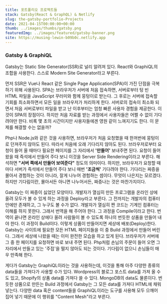 ```yaml
---
title: 포트폴리오 프로젝트들
stack: Gatsby(React & GraphQL) & Netlify
slug: the-gatsby-portfolio-Projects
date: 2021-04-15T00:00:00+00:00
thumb: ../images/thumbs/gatsby.png
featuredImg: ../images/featured/gatsby-banner.png
site: https://musing-lewin-b09b0c.netlify.app
---
```


### Gatsby & GraphiQL

Gatsby는 Static Site Generator(SSR)로 널리 알려져 있다. React와 GraphiQL의 조합을 사용한다. 스스로 Modern Site Generator라고 부른다.

먼저 SSR은 Vue나 React 같은 Single Page Application(SPA)이 가진 단점을 극복하기 위해 사용된다. SPA는 브라우저가 서버에 처음 접속하면, 서버로부터 텅 빈 HTML 파일을 JavaScript 꾸러미와 함께 뭉텅이로 받는다. 그 후로는 서버에 접속할 기회를 최소화하면서 모든 일을 브라우저가 처리하게 한다. 서버로의 접속이 최소화 되면서 처음 서버로부터 파일을 받고 난 이후부터는 엄청 빠른 사용자 경험을 제공한다. 이것이 SPA의 장점이다. 하지만 처음 자료를 받는 과정에서 사용자들은 어쩔 수 없이 기다려야만 한다. 비록 몇 초의 시간이지만 사용자들에겐 영원 같이 느껴지기도 한다. 이 문제를 해결할 수는 없을까?

Php나 Node.js와 같은 것을 사용하면, 브라우저가 처음 요청했을 때 한꺼번에 뭉텅이로 던져주지 않아도 된다. 따라서 처음에 오래 기다리지 않아도 된다. 브라우저로부터 요청이 들어 올 때마다 필요한 페이지를 그 자리에서 **'만들어'** 보내주면 된다. 요청이 들어 왔을 때 즉석에서 만들어 주다 보니 이것을 Server Side Rendering이라고 부른다. 해석하면 **"서버 쪽에서 만들어 보여준다"** 정도의 의미이다. 하지만, 브라우저가 요청할 때 마다 서버가 즉석에서 만들어 주다 보니 매번 **'조금씩'** 기다려야 한다. 기다리는 짜증을 몰아서 경험하는 것이 아니라, 잘게 나누어 경험하는 셈이다. 무엇이 나은지는 모르겠다. 하지만 기다림이란, 몰아서든 아니면 나누어서든, 짜증나는 것은 마찬가지이다.

Gatsby는 이 짜증이 싫었던 모양이다. 개발자가 열심히 만든 프로그램을 온라인 상에 올려 모두가 볼 수 있게 하는 과정을 Deploy라고 부른다. 그 전까지는 개발자의 컴퓨터 안에만 존재하고, 그 누구도 볼 수가 없다. 개발자가 열심히 짠 코드는 기계인 컴퓨터는 이해를 하지 못한다. 그래서 번역을 해 주어야 한다. 그 과정을 Compile이라고 한다. 번역이 끝나면 온라인 상에다 올려 사람들이 볼 수 있도록 하나의 번듯한 상품을 만들어 내야 한다. 이 과정이 Build이다. 이렇게 상품이 만들어지면 세상에 배포(Deploy)한다. Gatsby는 사이트에 필요한 모든 HTML 페이지들을 이 중 Build 과정에서 만들어 버린다. 그래서 세상에 나왔을 때는 이미 완전한 모습을 하고 있게 된다. 브라우저가 서버에 그 중 한 페이지를 요청하면 바로 보내 주면 된다. Php처럼 손님의 주문이 들어 오면 그 자리에서 만들고 있는 '주접'을 떨지 않아도 되는 것이다. 기다림이 없으니 손님들이 매우 만족해 한다.

게다가 Gatsby는 GraphiQL이라는 것을 사용하는데, 이것을 통해 아주 다양한 종류의 data들을 가져다가 사용할 수가 있다. Wordpress의 블로그 포스트 data를 가져 올 수도 있고, Shopify의 상품 data를 가져다 쓸 수 있다. MongoDB의 data도 물론이다. 번듯한 상품으로 만든는 Build 과정에서 Gatsby는 그 모든 data를 가져다 HTML에 채워 넣는다. 다양한 data 혹은 content들을 GraphiQL이라는 도구를 사용해 모두 으깨어 집어 넣기 때문에 이 행위를 "Content Mesh"라고 부른다.
